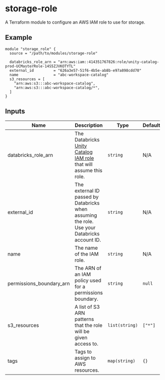 # storage-role

A Terraform module to configure an AWS IAM role to use for storage.

## Example

```
module "storage_role" {
  source = "/path/to/modules/storage-role"

  databricks_role_arn = "arn:aws:iam::414351767826:role/unity-catalog-prod-UCMasterRole-14S5ZJVKOTYTL"
  external_id         = "626a3e57-51f6-4b5e-ab8b-e97a898cdd70"
  name                = "abc-workspace-catalog"
  s3_resources = [
    "arn:aws:s3:::abc-workspace-catalog",
    "arn:aws:s3:::abc-workspace-catalog/*",
  ]
}
```

## Inputs

| Name | Description | Type | Default | Required |
|------|-------------|------|---------|:--------:|
| databricks\_role\_arn | The Databricks [Unity Catalog IAM role](https://docs.databricks.com/aws/en/connect/unity-catalog/cloud-storage/storage-credentials#step-1-create-an-iam-role) that will assume this role. | `string` | N/A | yes |
| external\_id | The external ID passed by Databricks when assuming the role. Use your Databricks account ID. | `string` | N/A | yes |
| name | The name of the IAM role. | `string` | N/A | yes |
| permissions\_boundary\_arn | The ARN of an IAM policy used for a permissions boundary. | `string` | `null` | no |
| s3\_resources | A list of S3 ARN patterns that the role will be given access to. | `list(string)` | `["*"]` | no |
| tags | Tags to assign to AWS resources. | `map(string)` | `{}` | no |
